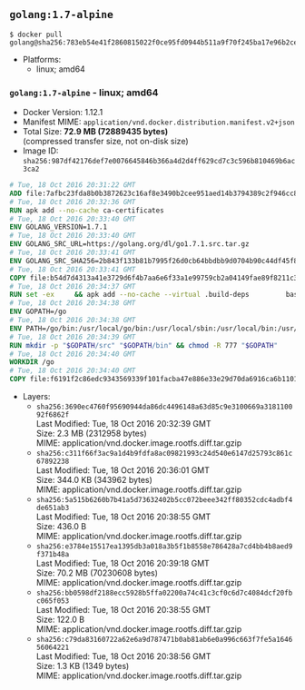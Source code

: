 ## `golang:1.7-alpine`

```console
$ docker pull golang@sha256:783eb54e41f2860815022f0ce95fd0944b511a9f70f245ba17e96b2cea0756c2
```

-	Platforms:
	-	linux; amd64

### `golang:1.7-alpine` - linux; amd64

-	Docker Version: 1.12.1
-	Manifest MIME: `application/vnd.docker.distribution.manifest.v2+json`
-	Total Size: **72.9 MB (72889435 bytes)**  
	(compressed transfer size, not on-disk size)
-	Image ID: `sha256:987df42176def7e0076645846b366a4d2d4ff629cd7c3c596b810469b6ac3ca2`

```dockerfile
# Tue, 18 Oct 2016 20:31:22 GMT
ADD file:7afbc23fda8b0b3872623c16af8e3490b2cee951aed14b3794389c2f946cc8c7 in / 
# Tue, 18 Oct 2016 20:32:36 GMT
RUN apk add --no-cache ca-certificates
# Tue, 18 Oct 2016 20:33:40 GMT
ENV GOLANG_VERSION=1.7.1
# Tue, 18 Oct 2016 20:33:40 GMT
ENV GOLANG_SRC_URL=https://golang.org/dl/go1.7.1.src.tar.gz
# Tue, 18 Oct 2016 20:33:41 GMT
ENV GOLANG_SRC_SHA256=2b843f133b81b7995f26d0cb64bbdbb9d0704b90c44df45f844d28881ad442d3
# Tue, 18 Oct 2016 20:33:41 GMT
COPY file:b54d7d4313a41e3729d6f4b7aa6e6f33a1e99759cb2a04149fae89f8211c3a65 in / 
# Tue, 18 Oct 2016 20:34:37 GMT
RUN set -ex 	&& apk add --no-cache --virtual .build-deps 		bash 		gcc 		musl-dev 		openssl 		go 		&& export GOROOT_BOOTSTRAP="$(go env GOROOT)" 		&& wget -q "$GOLANG_SRC_URL" -O golang.tar.gz 	&& echo "$GOLANG_SRC_SHA256  golang.tar.gz" | sha256sum -c - 	&& tar -C /usr/local -xzf golang.tar.gz 	&& rm golang.tar.gz 	&& cd /usr/local/go/src 	&& patch -p2 -i /no-pic.patch 	&& ./make.bash 		&& rm -rf /*.patch 	&& apk del .build-deps
# Tue, 18 Oct 2016 20:34:38 GMT
ENV GOPATH=/go
# Tue, 18 Oct 2016 20:34:38 GMT
ENV PATH=/go/bin:/usr/local/go/bin:/usr/local/sbin:/usr/local/bin:/usr/sbin:/usr/bin:/sbin:/bin
# Tue, 18 Oct 2016 20:34:39 GMT
RUN mkdir -p "$GOPATH/src" "$GOPATH/bin" && chmod -R 777 "$GOPATH"
# Tue, 18 Oct 2016 20:34:40 GMT
WORKDIR /go
# Tue, 18 Oct 2016 20:34:40 GMT
COPY file:f6191f2c86edc9343569339f101facba47e886e33e29d70da6916ca6b1101a53 in /usr/local/bin/ 
```

-	Layers:
	-	`sha256:3690ec4760f95690944da86dc4496148a63d85c9e3100669a318110092f6862f`  
		Last Modified: Tue, 18 Oct 2016 20:32:39 GMT  
		Size: 2.3 MB (2312958 bytes)  
		MIME: application/vnd.docker.image.rootfs.diff.tar.gzip
	-	`sha256:c311f66f3ac9a1d4b9fdfa8ac09821993c24d540e6147d25793c861c67892238`  
		Last Modified: Tue, 18 Oct 2016 20:36:01 GMT  
		Size: 344.0 KB (343962 bytes)  
		MIME: application/vnd.docker.image.rootfs.diff.tar.gzip
	-	`sha256:5a515b6260b7b41a5d73632402b5cc072beee342ff80352cdc4adbf4de651ab3`  
		Last Modified: Tue, 18 Oct 2016 20:38:55 GMT  
		Size: 436.0 B  
		MIME: application/vnd.docker.image.rootfs.diff.tar.gzip
	-	`sha256:e3784e15517ea1395db3a018a3b5f1b8558e786428a7cd4bb4b8aed9f371b48a`  
		Last Modified: Tue, 18 Oct 2016 20:39:18 GMT  
		Size: 70.2 MB (70230608 bytes)  
		MIME: application/vnd.docker.image.rootfs.diff.tar.gzip
	-	`sha256:bb0598df2188ecc5928b5ffa02200a74c41c3cf0c6d7c4084dcf20fbc065f053`  
		Last Modified: Tue, 18 Oct 2016 20:38:55 GMT  
		Size: 122.0 B  
		MIME: application/vnd.docker.image.rootfs.diff.tar.gzip
	-	`sha256:c79da83160722a62e6a9d787471b0ab81ab6e0a996c663f7fe5a164656064221`  
		Last Modified: Tue, 18 Oct 2016 20:38:56 GMT  
		Size: 1.3 KB (1349 bytes)  
		MIME: application/vnd.docker.image.rootfs.diff.tar.gzip
